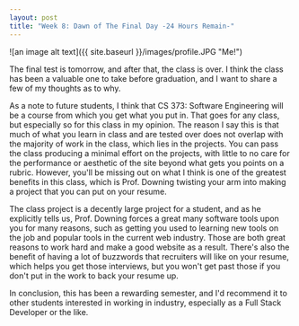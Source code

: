 ```yaml
---
layout: post
title: "Week 8: Dawn of The Final Day -24 Hours Remain-"
---
```


![an image alt text]({{ site.baseurl }}/images/profile.JPG "Me!")

The final test is tomorrow, and after that, the class is over. I think the class has been a valuable one to take before graduation, and I want to share a few of my thoughts as to why.

As a note to future students, I think that CS 373: Software Engineering will be a course from which you get what you put in. That goes for any class, but especially so for this class in my opinion. The reason I say this is that much of what you learn in class and are tested over does not overlap with the majority of work in the class, which lies in the projects. You can pass the class producing a minimal effort on the projects, with little to no care for the performance or aesthetic of the site beyond what gets you points on a rubric. However, you'll be missing out on what I think is one of the greatest benefits in this class, which is Prof. Downing twisting your arm into making a project that you can put on your resume.

The class project is a decently large project for a student, and as he explicitly tells us, Prof. Downing forces a great many software tools upon you for many reasons, such as getting you used to learning new tools on the job and popular tools in the current web industry. Those are both great reasons to work hard and make a good website as a result. There's also the benefit of having a lot of buzzwords that recruiters will like on your resume, which helps you get those interviews, but you won't get past those if you don't put in the work to back your resume up.

In conclusion, this has been a rewarding semester, and I'd recommend it to other students interested in working in industry, especially as a Full Stack Developer or the like.
